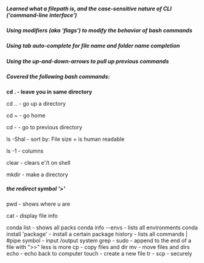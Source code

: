 
##### Learned what a filepath is, and the case-sensitive nature of CLI ('command-line interface')
##### Using modifiers (aka 'flags') to modify the behavior of bash commands
##### Using tab auto-complete for file name and folder name completion
##### Using the up-and-down-arrows to pull up previous commands
##### Covered the following bash commands:

**cd .  - leave you in same directory**

cd .. - go up a directory 

cd ~  - go home 

cd - - go to previous directory 

ls -Shal  - sort by: File size + is human readable   

ls -1 - columns 

clear - clears e'/t on shell 

mkdir - make a directory 

##### the redirect symbol '>'
pwd - shows where u are 

cat - display file info 

conda list - shows all packs 
conda info --envs - lists all environments 
conda install 'package' - install a certain package 
history - lists all commands 
| 	#pipe symbol - input /output system 
grep - 
sudo - 
append to the end of a file with ">>" 
less is more
cp - copy files and dir 
mv - move files and dirs
echo - echo back to computer 
touch - create a new file 
tr - 
scp - securely 

